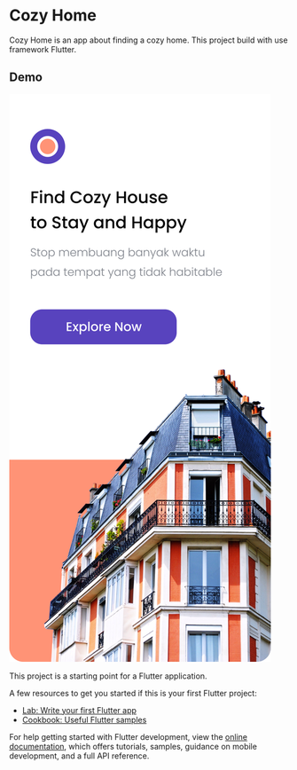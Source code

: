 
# Cozy Home

Cozy Home is an app about finding a cozy home. This project build with use framework Flutter. 


## Demo

<img src="https://github.com/dedikahfi/cozy_home/blob/main/assets/demo/Splash.png">

This project is a starting point for a Flutter application.

A few resources to get you started if this is your first Flutter project:

- [Lab: Write your first Flutter app](https://docs.flutter.dev/get-started/codelab)
- [Cookbook: Useful Flutter samples](https://docs.flutter.dev/cookbook)

For help getting started with Flutter development, view the
[online documentation](https://docs.flutter.dev/), which offers tutorials,
samples, guidance on mobile development, and a full API reference.
